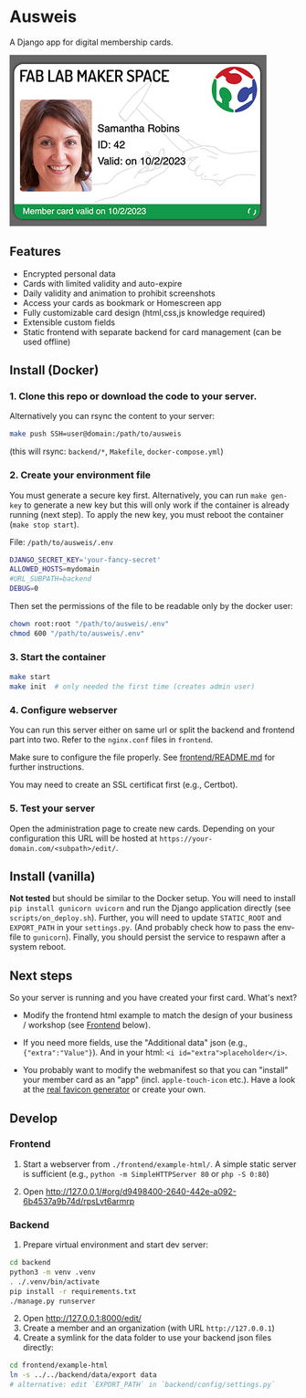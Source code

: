 # Ausweis

A Django app for digital membership cards.

![example member card](docs/card.png)


## Features

- Encrypted personal data
- Cards with limited validity and auto-expire
- Daily validity and animation to prohibit screenshots
- Access your cards as bookmark or Homescreen app
- Fully customizable card design (html,css,js knowledge required)
- Extensible custom fields
- Static frontend with separate backend for card management (can be used offline)


## Install (Docker)

### 1. Clone this repo or download the code to your server.

Alternatively you can rsync the content to your server:

```sh
make push SSH=user@domain:/path/to/ausweis
```

(this will rsync: `backend/*`, `Makefile`, `docker-compose.yml`)


### 2. Create your environment file

You must generate a secure key first. Alternatively, you can run `make gen-key` to generate a new key but this will only work if the container is already running (next step). To apply the new key, you must reboot the container (`make stop start`).

File: `/path/to/ausweis/.env`

```sh
DJANGO_SECRET_KEY='your-fancy-secret'
ALLOWED_HOSTS=mydomain
#URL_SUBPATH=backend
DEBUG=0
```


Then set the permissions of the file to be readable only by the docker user:

```sh
chown root:root "/path/to/ausweis/.env"
chmod 600 "/path/to/ausweis/.env"
```


### 3. Start the container

```sh
make start
make init  # only needed the first time (creates admin user)
```


### 4. Configure webserver

You can run this server either on same url or split the backend and frontend part into two. Refer to the `nginx.conf` files in `frontend`.

Make sure to configure the file properly. See [frontend/README.md](frontend/README.md) for further instructions.

You may need to create an SSL certificat first (e.g., Certbot).


### 5. Test your server

Open the administration page to create new cards. Depending on your configuration this URL will be hosted at `https://your-domain.com/<subpath>/edit/`.



## Install (vanilla)

**Not tested** but should be similar to the Docker setup. You will need to install `pip install gunicorn uvicorn` and run the Django application directly (see `scripts/on_deploy.sh`). Further, you will need to update `STATIC_ROOT` and `EXPORT_PATH` in your `settings.py`. (And probably check how to pass the env-file to `gunicorn`). Finally, you should persist the service to respawn after a system reboot.



## Next steps

So your server is running and you have created your first card. What's next?

- Modify the frontend html example to match the design of your business / workshop (see [Frontend](#frontend) below).

- If you need more fields, use the "Additional data" json (e.g., `{"extra":"Value"}`). And in your html: `<i id="extra">placeholder</i>`.

- You probably want to modify the webmanifest so that you can "install" your member card as an "app" (incl. `apple-touch-icon` etc.). Have a look at the [real favicon generator](https://realfavicongenerator.net/) or create your own.



## Develop

### Frontend

1. Start a webserver from `./frontend/example-html/`.
A simple static server is sufficient (e.g., `python -m SimpleHTTPServer 80` or `php -S 0:80`)

2. Open http://127.0.0.1/#org/d9498400-2640-442e-a092-6b4537a9b74d/rpsLvt6armrp


### Backend

1. Prepare virtual environment and start dev server:

```sh
cd backend
python3 -m venv .venv
. ./.venv/bin/activate
pip install -r requirements.txt
./manage.py runserver
```

2. Open http://127.0.0.1:8000/edit/
3. Create a member and an organization (with URL `http://127.0.0.1`)
4. Create a symlink for the data folder to use your backend json files directly:

```sh
cd frontend/example-html
ln -s ../../backend/data/export data
# alternative: edit `EXPORT_PATH` in `backend/config/settings.py`
```
